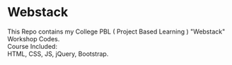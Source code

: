 # Webstack
This Repo contains my College PBL ( Project Based Learning ) "Webstack" Workshop Codes.\
Course Included:\
HTML, CSS, JS, jQuery, Bootstrap.
